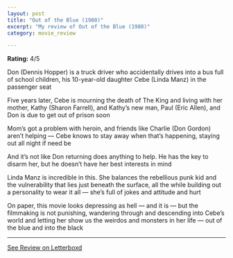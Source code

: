 ```yaml
---
layout: post
title: "Out of the Blue (1980)"
excerpt: "My review of Out of the Blue (1980)"
category: movie_review

---
```


**Rating:** 4/5

Don (Dennis Hopper) is a truck driver who accidentally drives into a bus full of school children, his 10-year-old daughter Cebe (Linda Manz) in the passenger seat

Five years later, Cebe is mourning the death of The King and living with her mother, Kathy (Sharon Farrell), and Kathy’s new man, Paul (Eric Allen), and Don is due to get out of prison soon

Mom’s got a problem with heroin, and friends like Charlie (Don Gordon) aren’t helping — Cebe knows to stay away when that’s happening, staying out all night if need be

And it’s not like Don returning does anything to help. He has the key to disarm her, but he doesn’t have her best interests in mind

Linda Manz is incredible in this. She balances the rebellious punk kid and the vulnerability that lies just beneath the surface, all the while building out a personality to wear it all — she’s full of jokes and attitude and hurt

On paper, this movie looks depressing as hell — and it is — but the filmmaking is not punishing, wandering through and descending into Cebe’s world and letting her show us the weirdos and monsters in her life — out of the blue and into the black

<hr>

[See Review on Letterboxd](https://boxd.it/4qO8zJ)
